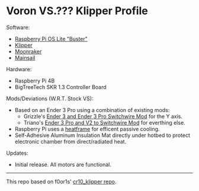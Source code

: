 # Voron VS.??? Klipper Profile

Software:
- [Raspberry Pi OS Lite "Buster"](https://www.raspberrypi.org/software/operating-systems/#raspberry-pi-os-32-bit)
- [Klipper](https://github.com/KevinOConnor/klipper)
- [Moonraker](https://github.com/Arksine/moonraker)
- [Mainsail](https://github.com/meteyou/mainsail)

Hardware:
- Raspberry Pi 4B
- BigTreeTech SKR 1.3 Controller Board

Mods/Deviations (W.R.T. Stock VS):
- Based on an Ender 3 Pro using a combination of existing mods:
  - Grizzle's [Ender 3 and Ender 3 Pro Switchwire Mod](https://github.com/VoronDesign/VoronUsers/tree/master/printer_mods/Gizzle/ender-3_%28pro%29_switchwire) for the Y axis. 
  - Triano's [Ender 3 Pro and V2 to Switchwire Mod](https://github.com/walttriano/VoronUsers/tree/master/printer_mods/Triano/Ender_3Pro_Switchwire) for everthing else.
- Raspberry Pi uses a [heatframe](https://smile.amazon.com/gp/product/B085XPHY77) for efficent passive cooling.
- Self-Adhesive Aluminum Insulation Mat directly under hotbed to protect electronic chamber from direct/radiated heat.

Updates:
- Initial release. All motors are functional.

- - - 
This repo based on f0or1s' [cr10_klipper repo](http://github.com/fl0r1s/cr10_klipper).
